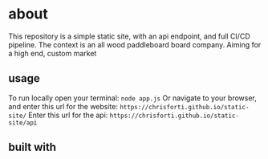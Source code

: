 # about

This repository is a simple static site, with an api endpoint, and full CI/CD pipeline. The context is an all wood paddleboard board company. Aiming for a high end, custom market

## usage

To run locally open your terminal:
`node app.js`
Or navigate to your browser, and enter this url for the website:
`https://chrisforti.github.io/static-site/`
Enter this url for the api:
`https://chrisforti.github.io/static-site/api`

## built with

<p>
  <i class="devicon-css3-plain"></i>
  <i class="devicon-html5-plain"></i>
  <i class="devicon-javascript-plain"></i>
  <i class="devicon-jquery-plain"></i>
</p>

